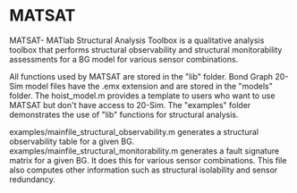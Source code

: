 # MATSAT
MATSAT- MATlab Structural Analysis Toolbox is a qualitative analysis toolbox that performs structural observability and structural monitorability assessments for a BG model for various sensor combinations.

All functions used by MATSAT are stored in the "lib" folder.
Bond Graph 20-Sim model files have the .emx extension and are stored in the "models" folder. The hoist_model.m provides a template to users who want to use MATSAT but don't have access to 20-Sim.
The "examples" folder demonstrates the use of "lib" functions for structural analysis.

examples/mainfile_structural_observability.m generates a structural observability table for a given BG.
examples/mainfile_structural_monitorability.m generates a fault signature matrix for a given BG. It does this for various sensor combinations. This file also computes other information such as structural isolability and sensor redundancy.
